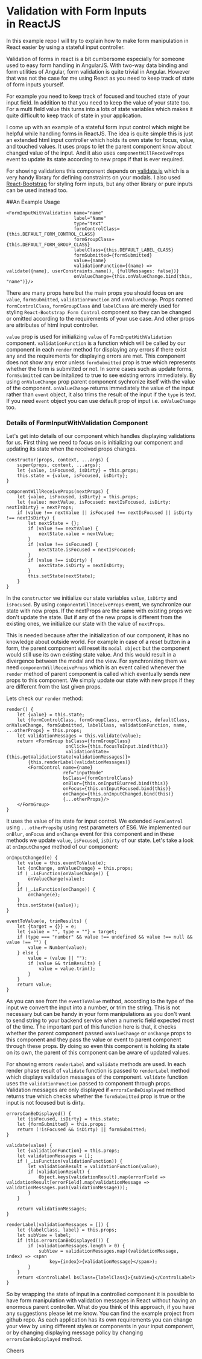 # Validation with Form Inputs in ReactJS

In this example repo I will try to explain how to make form manipulation in React easier by using a stateful input controller.

Validation of forms in react is a bit cumbersome especially for someone used to easy form handling in AngularJS. With two-way data binding and form utilities of Angular, form validation is quite trivial in Angular. However that was not the case for me using React as you need to keep track of state of form inputs yourself.

For example you need to keep track of focused and touched state of your input field. In addition to that you need to keep the value of your state too. For a multi field value this turns into a lots of state variables which makes it quite difficult to keep track of state in your application. 

I come up with an example of a stateful form input control which might be helpful while handling forms in ReactJS. The idea is quite simple this is just an extended html input controller which holds its own state for focus, value, and touched values. It uses props to let the parent component know about changed value of the input. And it also uses `componentWillReceiveProps` event to update its state according to new props if that is ever required.

For showing validations this component depends on [validate.js](http://www.validatejs.org) which is a very handy library for defining constraints on your modals. I also used [React-Bootstrap](https://react-bootstrap.github.io/) for styling form inputs, but any other library or pure inputs can be used instead too.

##An Example Usage

    <FormInputWithValidation name="name"
                             label="Name"
                             type="text"
                             formControlClass={this.DEFAULT_FORM_CONTROL_CLASS}
                             formGroupClass={this.DEFAULT_FORM_GROUP_CLASS}
                             labelClass={this.DEFAULT_LABEL_CLASS}
                             formSubmitted={formSubmitted}
                             value={name}
                             validationFunction={(name) => validate({name}, userConstraints.name(), {fullMessages: false})}
                             onValueChange={this.onValueChange.bind(this, "name")}/>
                             
                            

  There are many props here but the main props you should focus on are `value`, `formSubmitted`, `validationFunction` and `onValueChange`. Props named `formControlClass`, `formGroupClass` and `labelClass` are merely used for styling `React-Bootstrap Form Control` component so they can be changed or omitted according to the requirements of your use case. And other props are attributes of html input controller.
  
  `value` prop is used for initializing `value` of `FormInputWithValidation` component. `validationFunction` is a function which will be called by our component in each `render` method for displaying any errors if there exist any and the requirements for displaying errors are met. This component does not show any error unless `formSubmitted` prop is true which represents whether the form is submitted or not. In some cases such as update forms, `formSubmitted` can be initalized to true to see existing errors immediately. By using `onValueChange` prop parent component sychronize itself with the value of the component. `onValueChange` returns immediately the value of the input rather than `event` object, it also trims the result of the input if the `type` is text. If you need `event` object you can use default prop of input i.e. `onValueChange` too.
  
### Details of FormInputWithValidation Component
  
  Let's get into details of our component which handles displaying validations for us. First thing we need to focus on is initializing our component and updating its state when the received props changes.
  
    constructor(props, context, ...args) {
        super(props, context, ...args);
        let {value, isFocused, isDirty} = this.props;
        this.state = {value, isFocused, isDirty};
    }

    componentWillReceiveProps(nextProps) {
        let {value, isFocused, isDirty} = this.props;
        let {value: nextValue, isFocused: nextIsFocused, isDirty: nextIsDirty} = nextProps;
        if (value !== nextValue || isFocused !== nextIsFocused || isDirty !== nextIsDirty) {
            let nextState = {};
            if (value !== nextValue) {
                nextState.value = nextValue;
            }
            if (value !== isFocused) {
                nextState.isFocused = nextIsFocused;
            }
            if (value !== isDirty) {
                nextState.isDirty = nextIsDirty;
            }
            this.setState(nextState);
        }
    }
    

In the `constructor` we initialize our state variables `value`, `isDirty` and `isFocused`. By using `componentWillReceiveProps` event, we synchronize our state with new props. If the nextProps are the same with existing props we don't update the state. But if any of the new props is different from the existing ones, we initialize our state with the value of `nextProps`. 
    
This is needed because after the initialization of our component, it has no knowledge about outside world. For example in case of a reset button in a form, the parent component will reset its `modal object` but the component would still use its own existing state value. And this would result in a divergence between the modal and the view. For synchronizing them we need `componentWillReceiveProps` which is an event called whenever the `render` method of parent component is called which eventually sends new props to this component. We simply update our state with new props if they are different from the last given props.
    
Lets check our `render` method:
    
    render() {
        let {value} = this.state;
        let {formControlClass, formGroupClass, errorClass, defaultClass, onValueChange, formSubmitted, labelClass, validationFunction, name, ...otherProps} = this.props;
        let validationMessages = this.validate(value);
        return <FormGroup bsClass={formGroupClass}
                          onClick={this.focusToInput.bind(this)}
                          validationState={this.getValidationState(validationMessages)}>
            {this.renderLabel(validationMessages)}
            <FormControl name={name}
                         ref="inputNode"
                         bsClass={formControlClass}
                         onBlur={this.onInputBlurred.bind(this)}
                         onFocus={this.onInputFocused.bind(this)}
                         onChange={this.onInputChanged.bind(this)}
                         {...otherProps}/>
        </FormGroup>
    }
    
It uses the value of its state for input control. We extended `FormControl` using `...otherProps`by using rest parameters of ES6. We implemented our `onBlur`, `onFocus` and `onChange` event for this component and in these methods we update `value`, `isFocused`, `isDirty` of our state. Let's take a look at `onInputChanged` method of our component:
    
    onInputChanged(e) {
        let value = this.eventToValue(e);
        let {onChange, onValueChange} = this.props;
        if (_.isFunction(onValueChange)) {
            onValueChange(value);
        }
        if (_.isFunction(onChange)) {
            onChange(e);
        }
        this.setState({value});
    }
    
    eventToValue(e, trimResults) {
        let {target = {}} = e;
        let {value = "", type = ""} = target;
        if (type === "number" && value !== undefined && value !== null && value !== "") {
            value = Number(value);
        } else {
            value = (value || "");
            if (value && trimResults) {
                value = value.trim();
            }
        }
        return value;
    }
    
As you can see from the `eventToValue` method, according to the type of the input we convert the input into a number, or trim the string. This is not necessary but can be handy in your form manipulations as you don't want to send string to your backend service when a numeric field expected most of the time. The important part of this function here is that, it checks whether the parent component passed `onValueChange` or `onChange` props to this component and they pass the value or event to parent component through these props. By doing so even this component is holding its state on its own, the parent of this component can be aware of updated values.

For showing errors `renderLabel` and `validate` methods are used. In each render phase result of `validate` function is passed to `renderLabel` method which displays validation messages of the component. `validate` function uses the `validationFunction` passed to component through props. Validation messages are only displayed if `errorsCanBeDisplayed` method returns true which checks whether the `formSubmitted` prop is true or the input is not focused but is dirty.

    errorsCanBeDisplayed() {
        let {isFocused, isDirty} = this.state;
        let {formSubmitted} = this.props;
        return (!isFocused && isDirty) || formSubmitted;
    }
    
    validate(value) {
        let {validationFunction} = this.props;
        let validationMessages = [];
        if (_.isFunction(validationFunction)) {
            let validationResult = validationFunction(value);
            if (validationResult) {
                Object.keys(validationResult).map(errorField => validationResult[errorField].map(validationMessage => validationMessages.push(validationMessage)));
            }
        }

        return validationMessages;
    }
    
    renderLabel(validationMessages = []) {
        let {labelClass, label} = this.props;
        let subView = label;
        if (this.errorsCanBeDisplayed()) {
            if (validationMessages.length > 0) {
                subView = validationMessages.map((validationMessage, index) => <span
                    key={index}>{validationMessage}</span>);
            }
        }
        return <ControlLabel bsClass={labelClass}>{subView}</ControlLabel>
    }

So by wrapping the state of input in a controlled component it is possible to have form manipulation with validation messages in React without having an enormous parent controller. What do you think of this approach, if you have any suggestions please let me know. You can find the example project from github repo.
As each application has its own requirements you can change your view by using different styles or components in your input component, or by changing displaying message policy by changing `errorsCanBeDisplayed` method.

Cheers
